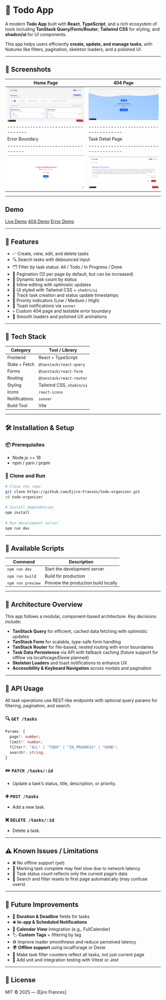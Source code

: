 # 📝 Todo App

A modern **Todo App** built with **React**, **TypeScript**, and a rich ecosystem of tools including **TanStack Query/Form/Router**, **Tailwind CSS** for styling, and **shadcn/ui** for UI components.

This app helps users efficiently **create, update, and manage tasks**, with features like filters, pagination, skeleton loaders, and a polished UI.

---

## 📸 Screenshots

| Home Page                          | 404 Page                              |
| ---------------------------------- | ------------------------------------- |
| ![Home](/public/task-board.png)    | ![404 Page](/public/not-found.png)    |
| ---------------------------------- | ------------------------------------- |
| Error Boundary                     | Task Detail Page                      |
| ---------------------------------  | ------------------------------------- |
| ![Error page](/public/error.png)   | ![Detail](/public/task-detail.png)    |

---

## Demo

[Live Demo](https://todo-organizer-five.vercel.app)
[404 Demo](https://todo-organizer-five.vercel.app/non)
[Error Demo](https://todo-organizer-five.vercel.app/testerror)

---

## 📌 Features

- ✅ Create, view, edit, and delete tasks
- 🔍 Search tasks with debounced input
- 🗂️ Filter by task status: All / Todo / In Progress / Done
- 🔁 Pagination (12 per page by default, but can be increased)
- 🔢 Dynamic task count by status
- 🔧 Inline editing with optimistic updates
- 🎨 UI styled with Tailwind CSS + `shadcn/ui`
- 📅 Track task creation and status update timestamps
- 🎯 Priority indicators (Low / Medium / High)
- 🔔 Toast notifications via `sonner`
- 💀 Custom 404 page and testable error boundary
- 💅 Smooth loaders and polished UX animations

---

## 🚀 Tech Stack

| Category      | Tool / Library            |
| ------------- | ------------------------- |
| Frontend      | React + TypeScript        |
| State + Fetch | `@tanstack/react-query`   |
| Forms         | `@tanstack/react-form`    |
| Routing       | `@tanstack/react-router`  |
| Styling       | Tailwind CSS, `shadcn/ui` |
| Icons         | `react-icons`             |
| Notifications | `sonner`                  |
| Build Tool    | Vite                      |

---

## 🛠️ Installation & Setup

### 📦 Prerequisites

- Node.js >= 18
- npm / yarn / pnpm

### 🚀 Clone and Run

```bash
# Clone the repo
git clone https://github.com/Ejiro-Frances/todo-organizer.git
cd todo-organizer

# Install dependencies
npm install

# Run development server
npm run dev
```

---

## 📜 Available Scripts

| Command           | Description                          |
| ----------------- | ------------------------------------ |
| `npm run dev`     | Start the development server         |
| `npm run build`   | Build for production                 |
| `npm run preview` | Preview the production build locally |

---

## 🧱 Architecture Overview

This app follows a modular, component-based architecture. Key decisions include:

- **TanStack Query** for efficient, cached data fetching with optimistic updates
- **TanStack Form** for scalable, type-safe form handling
- **TanStack Router** for file-based, nested routing with error boundaries
- **Task Data Persistence** via API with fallback caching (future support for offline via localforage/Dexie planned)
- **Skeleton Loaders** and toast notifications to enhance UX
- **Accessibility & Keyboard Navigation** across modals and pagination

---

## 🧪 API Usage

All task operations use REST-like endpoints with optional query params for filtering, pagination, and search.

### 🔍 `GET /tasks`

```ts
Params: {
  page?: number;
  limit?: number;
  filter?: "ALL" | "TODO" | "IN_PROGRESS" | "DONE";
  search?: string;
}
```

### ✏️ `PATCH /tasks/:id`

- Update a task’s status, title, description, or priority.

### ➕ `POST /tasks`

- Add a new task.

### ❌ `DELETE /tasks/:id`

- Delete a task.

---

## ⚠️ Known Issues / Limitations

- ❌ No offline support (yet)
- 🐢 Marking task complete may feel slow due to network latency
- 🧮 Task status count reflects only the current page’s data
- 🔄 Search and filter resets to first page automatically (may confuse users)

---

## 🌱 Future Improvements

- 📅 **Duration & Deadline** fields for tasks
- 🛎️ **In-app & Scheduled Notifications**
- 📆 **Calendar View** integration (e.g., FullCalendar)
- 🏷️ **Custom Tags** + filtering by tag
- ♻️ Improve loader smoothness and reduce perceived latency
- 🌍 **Offline support** using localForage or Dexie
- 🔁 Make task filter counters reflect all tasks, not just current page
- 🧪 Add unit and integration testing with Vitest or Jest

---

## 📄 License

MIT © 2025 — \[Ejiro Frances]
